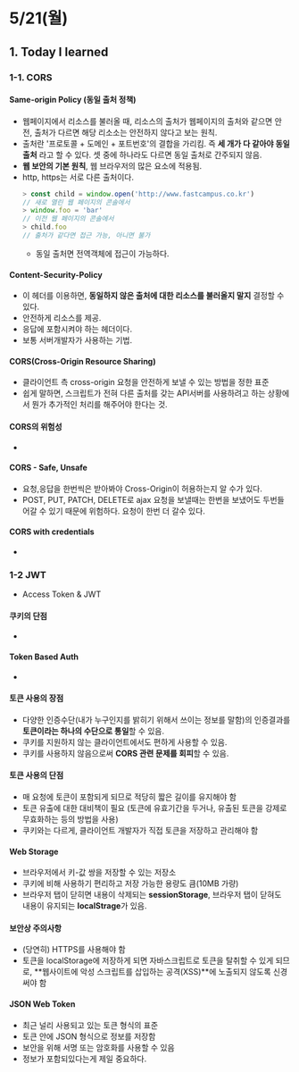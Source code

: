 # 5/21(월)

## 1. Today I learned

### 1-1. CORS

#### Same-origin Policy (동일 출처 정책)
- 웹페이지에서 리소스를 불러올 때, 리소스의 출처가 웹페이지의 출처와 같으면 안전, 출처가 다르면 해당 리소소는 안전하지 않다고 보는 원칙.
- 출처란 '프로토콜 + 도메인 + 포트번호'의 결합을 가리킴. 즉 **세 개가 다 같아야 동일 출처** 라고 할 수 있다. 셋 중에 하나라도 다르면 동일 출처로 간주되지 않음.
- **웹 보안의 기본 원칙**, 웹 브라우저의 많은 요소에 적용됨.
- http, https는 서로 다른 출처이다.
  ```js
  > const child = window.open('http://www.fastcampus.co.kr')
  // 새로 열린 웹 페이지의 콘솔에서
  > window.foo = 'bar'
  // 이전 웹 페이지의 콘솔에서
  > child.foo
  // 출처가 같다면 접근 가능, 아니면 불가
  ```
  - 동일 출처면 전역객체에 접근이 가능하다.

#### Content-Security-Policy
- 이 헤더를 이용하면, **동일하지 않은 출처에 대한 리소스를 불러올지 말지** 결정할 수 있다.
- 안전하게 리소스를 제공.
- 응답에 포함시켜야 하는 헤더이다.
- 보통 서버개발자가 사용하는 기법.

#### CORS(Cross-Origin Resource Sharing)
- 클라이언트 측 cross-origin 요청을 안전하게 보낼 수 있는 방법을 정한 표준
- 쉽게 말하면, 스크립트가 전혀 다른 출처를 갖는 API서버를 사용하려고 하는 상황에서 뭔가 추가적인 처리를 해주어야 한다는 것.

#### CORS의 위험성
- 

#### CORS - Safe, Unsafe
- 요청,응답을 한번씩은 받아봐야 Cross-Origin이 허용하는지 알 수가 있다.
- POST, PUT, PATCH, DELETE로 ajax 요청을 보낼때는 한번을 보냈어도 두번들어갈 수 있기 때문에 위험하다. 요청이 한번 더 갈수 있다.

#### CORS with credentials
- 

### 1-2 JWT
- Access Token & JWT

#### 쿠키의 단점
- 

#### Token Based Auth
- 

#### 토큰 사용의 장점
- 다양한 인증수단(내가 누구인지를 밝히기 위해서 쓰이는 정보를 말함)의 인증결과를 **토큰이라는 하나의 수단으로 통일**할 수 있음.
- 쿠키를 지원하지 않는 클라이언트에서도 편하게 사용할 수 있음.
- 쿠키를 사용하지 않음으로써 **CORS 관련 문제를 회피**할 수 있음.

#### 토큰 사용의 단점
- 매 요청에 토큰이 포함되게 되므로 적당히 짧은 길이를 유지해야 함
- 토큰 유출에 대한 대비책이 필요 (토큰에 유효기간을 두거나, 유출된 토큰을 강제로 무효화하는 등의 방법을 사용)
- 쿠키와는 다르게, 클라이언트 개발자가 직접 토큰을 저장하고 관리해야 함

#### Web Storage
- 브라우저에서 키-값 쌍을 저장할 수 있는 저장소
- 쿠키에 비해 사용하기 편리하고 저장 가능한 용량도 큼(10MB 가량)
- 브라우저 탭이 닫히면 내용이 삭제되는 **sessionStorage**, 브라우저 탭이 닫혀도 내용이 유지되는 **localStrage**가 있음.

#### 보안상 주의사항
- (당연히) HTTPS를 사용해야 함
- 토큰을 localStorage에 저장하게 되면 자바스크립트로 토큰을 탈취할 수 있게 되므로, **웹사이트에 악성 스크립트를 삽입하는 공격(XSS)**에 노출되지 않도록 신경써야 함

#### JSON Web Token
- 최근 널리 사용되고 있는 토큰 형식의 표준
- 토큰 안에 JSON 형식으로 정보를 저장함
- 보안을 위해 서명 또는 암호화를 사용할 수 있음
- 정보가 포함되있다는게 제일 중요하다.
